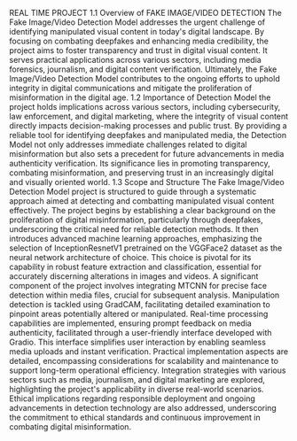 REAL TIME PROJECT
1.1 Overview of FAKE IMAGE/VIDEO DETECTION
     The Fake Image/Video Detection Model addresses the urgent challenge of identifying manipulated visual content in today's digital landscape. By focusing on combating deepfakes and enhancing media credibility, the project aims to foster transparency and trust in digital visual content. It serves practical applications across various sectors, including media forensics, journalism, and digital content verification. Ultimately, the Fake Image/Video Detection Model contributes to the ongoing efforts to uphold integrity in digital communications and mitigate the proliferation of misinformation in the digital age. 
1.2 Importance of Detection Model
     the project holds implications across various sectors, including cybersecurity, law enforcement, and digital marketing, where the integrity of visual content directly impacts decision-making processes and public trust. By providing a reliable tool for identifying deepfakes and manipulated media, the Detection Model not only addresses immediate challenges related to digital misinformation but also sets a precedent for future advancements in media authenticity verification. Its significance lies in promoting transparency, combating misinformation, and preserving trust in an increasingly digital and visually oriented world. 
1.3 Scope and Structure 
     The Fake Image/Video Detection Model project is structured to guide through a systematic approach aimed at detecting and combatting manipulated visual content effectively. The project begins by establishing a clear background on the proliferation of digital misinformation, particularly through deepfakes, underscoring the critical need for reliable detection methods. It then introduces advanced machine learning approaches, emphasizing the selection of InceptionResnetV1 pretrained on the VGGFace2 dataset as the neural network architecture of choice. This choice is pivotal for its capability in robust feature extraction and classification, essential for accurately discerning alterations in images and videos. A significant component of the project involves integrating MTCNN for precise face detection within media files, crucial for subsequent analysis. Manipulation detection is tackled using GradCAM, facilitating detailed examination to pinpoint areas potentially altered or manipulated. Real-time processing capabilities are implemented, ensuring prompt feedback on media authenticity, facilitated through a user-friendly interface developed with Gradio. This interface simplifies user interaction by enabling seamless media uploads and instant verification. Practical implementation aspects are detailed, encompassing considerations for scalability and maintenance to support long-term operational efficiency. Integration strategies with various sectors such as media, journalism, and digital marketing are explored, highlighting the project's applicability in diverse real-world scenarios. Ethical implications regarding responsible deployment and ongoing advancements in detection technology are also addressed, underscoring the commitment to ethical standards and continuous improvement in combating digital misinformation.
